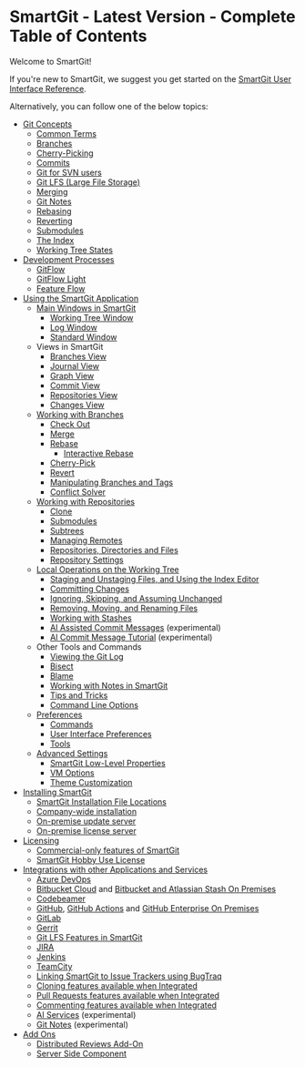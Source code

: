 # SmartGit - Latest Version - Complete Table of Contents

Welcome to SmartGit!

If you're new to SmartGit, we suggest you get started on the [SmartGit User Interface Reference](GUI/index.md).

Alternatively, you can follow one of the below topics:

- [Git Concepts](GitConcepts/index.md)
  - [Common Terms](GitConcepts/CommonTerms.md)
  - [Branches](GitConcepts/Branches.md)
  - [Cherry-Picking](GitConcepts/Cherry-Picking.md)
  - [Commits](GitConcepts/Commits.md)
  - [Git for SVN users](GitConcepts/Git-for-SVN-users.md)
  - [Git LFS (Large File Storage)](GitConcepts/GitLargeFileStorage.md)
  - [Merging](GitConcepts/Merging.md)
  - [Git Notes](GitConcepts/GitNotes.md)
  - [Rebasing](GitConcepts/Rebasing.md)
  - [Reverting](GitConcepts/Reverting.md)
  - [Submodules](GitConcepts/Submodules.md)
  - [The Index](GitConcepts/The-Index.md)
  - [Working Tree States](GitConcepts/Working-Tree-States.md)
- [Development Processes](DevelopmentProcesses/index.md)
  - [GitFlow](DevelopmentProcesses/Git-Flow.md)
  - [GitFlow Light](DevelopmentProcesses/Git-Flow-Light.md)
  - [Feature Flow](DevelopmentProcesses/Feature-Flow.md)
- [Using the SmartGit Application](GUI/index.md)
  - [Main Windows in SmartGit](GUI/Main-Windows.md)
    - [Working Tree Window](GUI/Working-Tree-Window.md)
    - [Log Window](GUI/Log-Window.md)
    - [Standard Window](GUI/Standard-Window.md)
  - Views in SmartGit
    - [Branches View](GUI/Branches-view.md)
    - [Journal View](GUI/Journal-View.md)
    - [Graph View](GUI/Graph-View.md)
    - [Commit View](GUI/Commit-View.md)
    - [Repositories View](GUI/Repositories-View.md)
    - [Changes View](GUI/Changes-View.md)
  - [Working with Branches](GUI/Branch/index.md)
    - [Check Out](GUI/Branch/Check-Out.md)
    - [Merge](GUI/Branch/Merge.md)
    - [Rebase](GUI/Branch/Rebase.md)
      - [Interactive Rebase](GUI/Branch/Rebase-Interactive.md)
    - [Cherry-Pick](GUI/Branch/Cherry-Pick.md)
    - [Revert](GUI/Branch/Revert.md)
    - [Manipulating Branches and Tags](GUI/Branch/Manipulating-branches-tags.md)
    - [Conflict Solver](GUI/Branch/Conflict-Solver.md)
  - [Working with Repositories](GUI/Repository/index.md)
    - [Clone](GUI/Repository/Clone.md)
    - [Submodules](GUI/Repository/Submodules.md)
    - [Subtrees](GUI/Repository/Subtrees.md)
    - [Managing Remotes](GUI/Repository/Managing-Remotes.md)
    - [Repositories, Directories and Files](GUI/Repository/Repositories-Directories-and-Files.md)
    - [Repository Settings](GUI/Repository/Repository-Settings.md)
  - [Local Operations on the Working Tree](GUI/Local-Operations-on-the-Working-Tree.md)
    - [Staging and Unstaging Files, and Using the Index Editor](GUI/Stage-Unstage-IndexEditor.md)
    - [Committing Changes](GUI/Committing.md)
    - [Ignoring, Skipping, and Assuming Unchanged](GUI/Ignore-Skip-AssumeUnchanged.md)
    - [Removing, Moving, and Renaming Files](GUI/Moving-Deleting.md)
    - [Working with Stashes](GUI/Stash.md)
    - [AI Assisted Commit Messages](GUI/AI-Commit-Messages.md) (experimental)
    - [AI Commit Message Tutorial](GUI/AI-Commenting-Tutorial.md) (experimental)
  - Other Tools and Commands
    - [Viewing the Git Log](GUI/Log.md)
    - [Bisect](GUI/Bisect.md)
    - [Blame](GUI/Blame.md)
    - [Working with Notes in SmartGit](GUI/Notes.md)
    - [Tips and Tricks](GUI/Tips-and-Tricks.md)
    - [Command Line Options](GUI/Command-Line-Options.md)
  - [Preferences](GUI/Preferences/index.md)
    - [Commands](GUI/Preferences/Commands.md)
    - [User Interface Preferences](GUI/Preferences/User-Interface.md)
    - [Tools](GUI/Preferences/Tools.md)
  - [Advanced Settings](GUI/AdvancedSettings/index.md)
    - [SmartGit Low-Level Properties](GUI/AdvancedSettings/Low-Level-Properties.md)
    - [VM Options](GUI/AdvancedSettings/VM-options.md)
    - [Theme Customization](GUI/AdvancedSettings/Theme-Customization.md)
- [Installing SmartGit](Installation/index.md)
  - [SmartGit Installation File Locations](Installation/Installation-and-Files.md)
  - [Company-wide installation](Installation/Company-wide-installation.md)
  - [On-premise update server](Installation/On-premise-update-server.md)
  - [On-premise license server](Installation/On-premise-license-server.md)
- [Licensing](Licensing/index.md)
  - [Commercial-only features of SmartGit](Licensing/Commercial-only-features.md)
  - [SmartGit Hobby Use License](Licensing/Hobby-Use-License.md)
- [Integrations with other Applications and Services](Integrations/index.md)
  - [Azure DevOps](Integrations/Azure-DevOps.md)
  - [Bitbucket Cloud](Integrations/Bitbucket-integration.md) and [Bitbucket and Atlassian Stash On Premises](Integrations/BitBucket-Server-Atlassian-Stash-integration.md)
  - [Codebeamer](Integrations/Codebeamer.md)
  - [GitHub](Integrations/GitHub-integration.md), [GitHub Actions](Integrations/GitHub-Actions.md) and [GitHub Enterprise On Premises](Integrations/GitHub-Enterprise-Integration.md)
  - [GitLab](Integrations/GitLab.md)
  - [Gerrit](Integrations/Gerrit.md)
  - [Git LFS Features in SmartGit](Integrations/Git-LFS.md)
  - [JIRA](Integrations/JIRA.md)
  - [Jenkins](Integrations/Jenkins.md)
  - [TeamCity](Integrations/TeamCity.md)
  - [Linking SmartGit to Issue Trackers using BugTraq](Integrations/Bugtraq-links-to-issue-trackers.md)
  - [Cloning features available when Integrated](Integrations/Integrated-Cloning.md)
  - [Pull Requests features available when Integrated](Integrations/Integrated-PullRequests.md)
  - [Commenting features available when Integrated](Integrations/Integrated-PullRequest-Comments.md)
  - [AI Services](Integrations/AI.md) (experimental)
  - [Git Notes](Integrations/GitNotes-Integration.md) (experimental)
- [Add Ons](AddOns/index.md)
  - [Distributed Reviews Add-On](AddOns/Distributed-Reviews-add-on-.md)
  - [Server Side Component](AddOns/Server-side-component.md)
